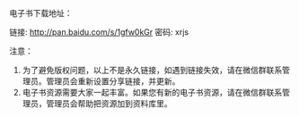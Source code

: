 电子书下载地址：

链接: http://pan.baidu.com/s/1gfw0kGr 密码: xrjs

注意：
1. 为了避免版权问题，以上不是永久链接，如遇到链接失效，请在微信群联系管理员。管理员会重新设置分享链接，并更新。
2. 电子书资源需要大家一起丰富。如果您有新的电子书资源，请在微信群联系管理员，管理员会帮助把资源加到资料库里。
